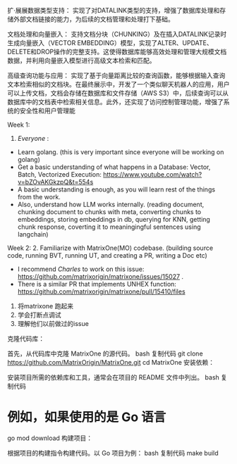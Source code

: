 扩·展展数据类型支持： 实现了对DATALINK类型的支持，增强了数据库处理和存储外部文档链接的能力，为后续的文档管理和处理打下基础。

文档处理和向量嵌入： 支持文档分块（CHUNKING）及在插入DATALINK记录时生成向量嵌入（VECTOR EMBEDDING）模型，实现了ALTER、UPDATE、DELETE和DROP操作的完整支持。这使得数据库能够高效处理和管理大规模文档数据，并利用向量嵌入模型进行高级文本检索和匹配。

高级查询功能与应用： 实现了基于向量距离比较的查询函数，能够根据输入查询文本检索相似的文档块。在最终展示中，开发了一个类似聊天机器人的应用，用户可以上传文档，文档会存储在数据库和文件存储（AWS S3）中，后续查询可以从数据库中的文档表中检索相关信息。此外，还实现了访问控制管理功能，增强了系统的安全性和用户管理能



Week 1:
1. *Everyone* : 
- Learn golang. (this is very important since everyone will be working on golang)
- Get a basic understanding of what happens in a Database: Vector, Batch, Vectorized Execution: https://www.youtube.com/watch?v=bZOvAKGkzpQ&t=554s
- A basic understanding is enough, as you will learn rest of the things from the work.
- Also, understand how LLM works internally. (reading document, chunking document to chunks with meta, converting chunks to embeddings, storing embeddings in db, querying for KNN, getting chunk response, coverting it to meaningingful sentences using langchain) 

Week 2:
2. Familiarize with MatrixOne(MO) codebase. (building source code, running BVT, running UT, and creating a PR, writing a Doc etc)
- I recommend *Charles* to work on this issue: https://github.com/matrixorigin/matrixone/issues/15027 . 
- There is a similar PR that implements UNHEX function: https://github.com/matrixorigin/matrixone/pull/15410/files




1. 将matrixone 跑起来
2. 学会打断点调试
3. 理解他们以前做过的issue



克隆代码库：

首先，从代码库中克隆 MatrixOne 的源代码。
bash
复制代码
git clone https://github.com/MatrixOrigin/MatrixOne.git
cd MatrixOne
安装依赖：

安装项目所需的依赖库和工具，通常会在项目的 README 文件中列出。
bash
复制代码
# 例如，如果使用的是 Go 语言
go mod download
构建项目：

根据项目的构建指令构建代码。以 Go 项目为例：
bash
复制代码
make build